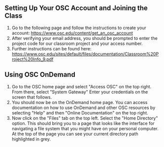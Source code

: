 ## Setting Up Your OSC Account and Joining the Class

1. Go to the following page and follow the instructions to create your account: https://www.osc.edu/content/get_an_osc_account
2. After verifying your email address, you should be prompted to enter the project code for our classroom project and your access number.
3. Further instructions can be found here: https://www.osc.edu/sites/default/files/documentation/Classroom%20Project%20Info_9.pdf

## Using OSC OnDemand

1. Go to the OSC home page and select "Access OSC" on the top right. From there, select "System Gateway" Enter your credentials on the screen that follows.
2. You should now be on the OnDemand home page. You can access documentation on how to use OnDemand and other OSC resources by selecting "Help" and then "Online Documentation" on the top right.
3. Now click on the "Files" tab on the top left. Select the "Home Directory" option. This should bring you to a page that looks like the interface for navigating a file system that you might have on your personal computer. At the top of the page you can see your current directory path highlighted in grey.
